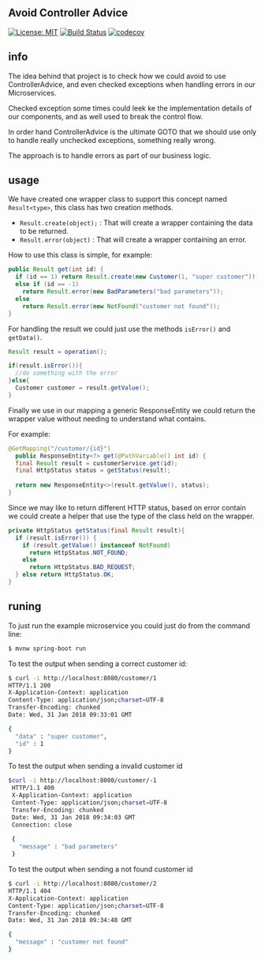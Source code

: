 ## Avoid Controller Advice
[![License: MIT](https://img.shields.io/badge/License-MIT-blue.svg)](/LICENSE)
[![Build Status](https://travis-ci.org/LearningByExample/AvoidControllerAdvice.svg?branch=master)](https://travis-ci.org/LearningByExample/AvoidControllerAdvice)
[![codecov](https://codecov.io/gh/LearningByExample/AvoidControllerAdvice/branch/master/graph/badge.svg)](https://codecov.io/gh/LearningByExample/AvoidControllerAdvice)

## info

The idea behind that project is to check how we could avoid to use ControllerAdvice, and even checked exceptions when handling errors in our Microservices.

Checked exception some times could leek ke the implementation details of our components, and as well used to break the control flow.

In order hand ControllerAdvice is the ultimate GOTO that we should use only to handle really unchecked exceptions, something really wrong.

The approach is to handle errors as part of our business logic.

## usage

We have created one wrapper class to support this concept named `Result<type>`, this class has two creation methods.

- `Result.create(object);` : That will create a wrapper containing the data to be returned.
- `Result.error(object)` : That will create a wrapper containing an error.



How to use this class is simple, for example:

```java
public Result get(int id) {
  if (id == 1) return Result.create(new Customer(1, "super customer"));
  else if (id == -1)
    return Result.error(new BadParameters("bad parameters"));
  else
    return Result.error(new NotFound("customer not found"));
}
```

For handling the result we could just use the methods `isError()` and `getData()`.

```java
Result result = operation();

if(result.isError()){
  //do something with the error
}else{
  Customer customer = result.getValue();
}

```

Finally we use in our mapping a generic ResponseEntity we could return the wrapper value without needing to understand what contains.

For example:

```java
@GetMapping("/customer/{id}")
  public ResponseEntity<?> get(@PathVariable() int id) {
  final Result result = customerService.get(id);
  final HttpStatus status = getStatus(result);
    
  return new ResponseEntity<>(result.getValue(), status);
}

```

Since we may like to return different HTTP status, based on error contain we could create a helper that use the type of the class held on the wrapper.

```java
private HttpStatus getStatus(final Result result){
  if (result.isError()) {
    if (result.getValue() instanceof NotFound)
      return HttpStatus.NOT_FOUND;
    else
      return HttpStatus.BAD_REQUEST;
  } else return HttpStatus.OK;
}

```


## runing

To just run the example microservice you could just do from the command line:
```bash
$ mvnw spring-boot run
```

To test the output when sending a correct customer id:

```bash
$ curl -i http://localhost:8080/customer/1   
HTTP/1.1 200 
X-Application-Context: application
Content-Type: application/json;charset=UTF-8
Transfer-Encoding: chunked
Date: Wed, 31 Jan 2018 09:33:01 GMT

{
  "data" : "super customer",
  "id" : 1
}
```

To test the output when sending a invalid customer id

```bash
$curl -i http://localhost:8080/customer/-1
 HTTP/1.1 400 
 X-Application-Context: application
 Content-Type: application/json;charset=UTF-8
 Transfer-Encoding: chunked
 Date: Wed, 31 Jan 2018 09:34:03 GMT
 Connection: close
 
 {
   "message" : "bad parameters"
 }                                                                                                                                                                                                                          
```

To test the output when sending a not found customer id

```bash
$ curl -i http://localhost:8080/customer/2 
HTTP/1.1 404 
X-Application-Context: application
Content-Type: application/json;charset=UTF-8
Transfer-Encoding: chunked
Date: Wed, 31 Jan 2018 09:34:48 GMT

{
  "message" : "customer not found"
}
```
